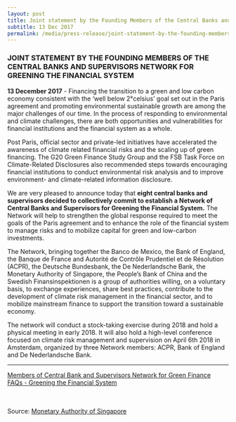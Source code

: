 ```yaml
---
layout: post
title: Joint statement by the Founding Members of the Central Banks and Supervisors Network for Greening the Financial System
subtitle: 13 Dec 2017
permalink: /media/press-release/joint-statement-by-the-founding-members-of-the-central-banks-and-supervisors-network-for-greening-the-financial-system
---
```


### JOINT STATEMENT BY THE FOUNDING MEMBERS OF THE CENTRAL BANKS AND SUPERVISORS NETWORK FOR GREENING THE FINANCIAL SYSTEM

**13 December 2017** - Financing the transition to a green and low carbon economy consistent with the ‘well below 2°celsius’ goal set out in the Paris agreement and promoting environmental sustainable growth are among the major challenges of our time. In the process of responding to environmental and climate challenges, there are both opportunities and vulnerabilities for financial institutions and the financial system as a whole.

Post Paris, official sector and private-led initiatives have accelerated the awareness of climate related financial risks and the scaling up of green financing. The G20 Green Finance Study Group and the FSB Task Force on Climate-Related Disclosures also recommended steps towards encouraging financial institutions to conduct environmental risk analysis and to improve environment- and climate-related information disclosure.  

We are very pleased to announce today that **eight central banks and supervisors decided to collectively commit to establish a Network of Central Banks and Supervisors for Greening the Financial System.** The Network will help to strengthen the global response required to meet the goals of the Paris agreement and to enhance the role of the financial system to manage risks and to mobilize capital for green and low-carbon investments.

The Network, bringing together the Banco de Mexico, the Bank of England, the Banque de France and Autorité de Contrôle Prudentiel et de Résolution (ACPR), the Deutsche Bundesbank, the De Nederlandsche Bank, the Monetary Authority of Singapore, the People’s Bank of China and the Swedish Finansinspektionen is a group of authorities willing, on a voluntary basis, to exchange experiences, share best practices, contribute to the development of climate risk management in the financial sector, and to mobilize mainstream finance to support the transition toward a sustainable economy.

The network will conduct a stock-taking exercise during 2018 and hold a physical meeting in early 2018. It will also hold a high-level conference focused on climate risk management and supervision on April 6th 2018 in Amsterdam, organized by three Network members: ACPR, Bank of England and De Nederlandsche Bank.

___

[<a href="/docs/default-source/news-documents/members-of-central-bank-and-supervisors-network-for-green-finance.pdf" target="_blank">Members of Central Bank and Supervisors Network for Green Finance</a>](/docs/default-source/news-documents/members-of-central-bank-and-supervisors-network-for-green-finance.pdf)  
[<a href="/docs/default-source/news-documents/faqs---greening-the-financial-system.pdf" target="_blank">FAQs - Greening the Financial System</a>](/docs/default-source/news-documents/faqs---greening-the-financial-system.pdf)
<br><br><br>


Source: [<a href="https://www.mas.gov.sg/News-and-Publications/Media-Releases/2017/Joint-statement-by-the-Founding-Members-of-the-Central-Banks-and-Supervisors-Network.aspx" target="_blank">Monetary Authority of Singapore</a>](https://www.mas.gov.sg/News-and-Publications/Media-Releases/2017/Joint-statement-by-the-Founding-Members-of-the-Central-Banks-and-Supervisors-Network.aspx)

